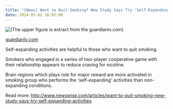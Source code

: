 ```yaml
---
title: "[News] Want to Quit Smoking? New Study Says Try 'Self-Expanding' Activities"
date: 2014-05-02 16:02:00
---
```


![](https://lh5.googleusercontent.com/-cANDwQ1UtGI/U3RYuctDJGI/AAAAAAAAABc/iJ5gVw1LCV0/s400/smoking.jpg "(The upper figure is extract from the guardianlv.com)")

[guardianlv.com](http://guardianlv.com/2013/08/your-nicotine-monster-deal-with-him-and-quit-smoking-part-2/)

Self-expanding activities are helpful to those who want to quit smoking.

Smokers who engaged in a series of two-player cooperative game with their relationship appears to reduce craving for nicotine.

Brain regions which plays role for major reward are more activated in smoking group who performs the 'self-expanding' activities than non-expanding conditions.

Read more: <http://www.newswise.com/articles/want-to-quit-smoking-new-study-says-try-self-expanding-activities>

